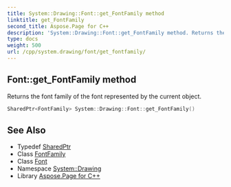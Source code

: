 ```yaml
---
title: System::Drawing::Font::get_FontFamily method
linktitle: get_FontFamily
second_title: Aspose.Page for C++
description: 'System::Drawing::Font::get_FontFamily method. Returns the font family of the font represented by the current object in C++.'
type: docs
weight: 500
url: /cpp/system.drawing/font/get_fontfamily/
---
```

## Font::get_FontFamily method


Returns the font family of the font represented by the current object.

```cpp
SharedPtr<FontFamily> System::Drawing::Font::get_FontFamily()
```

## See Also

* Typedef [SharedPtr](../../../system/sharedptr/)
* Class [FontFamily](../../fontfamily/)
* Class [Font](../)
* Namespace [System::Drawing](../../)
* Library [Aspose.Page for C++](../../../)
